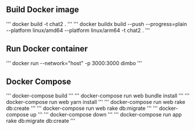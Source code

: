 ## Build Docker image

''' docker build -t chat2 . '''
''' docker buildx build --push --progress=plain \
  --platform linux/amd64 --platform linux/arm64 -t chat2 . '''
  
## Run Docker container

''' docker run  --network="host" -p 3000:3000 dimbo '''

## Docker Compose

''' docker-compose build '''
''' docker-compose run web bundle install '''
''' docker-compose run web yarn install '''
''' docker-compose run web rake db:create '''
''' docker-compose run web rake db:migrate '''
''' docker-compose up '''
''' docker-compose down '''
''' docker-compose run app rake db:migrate db:create '''